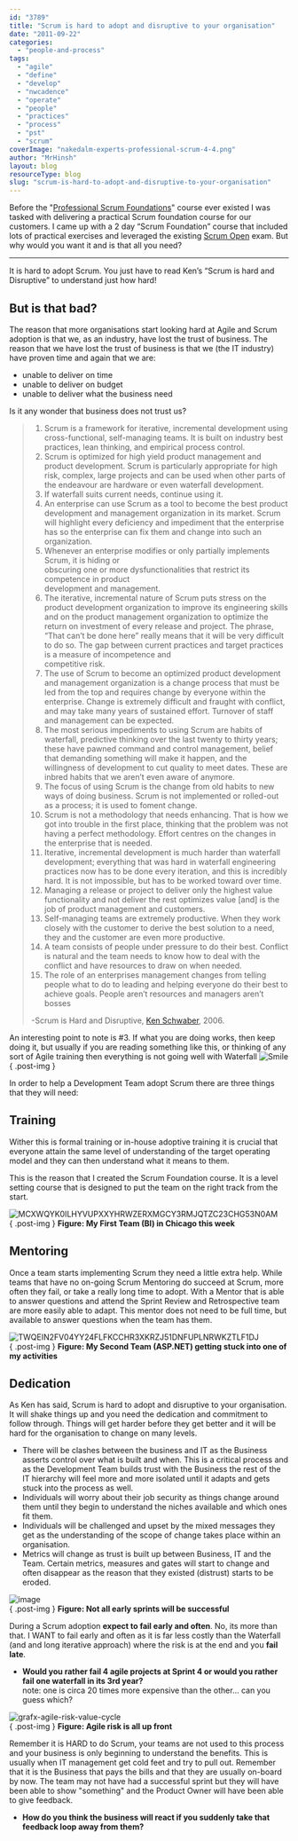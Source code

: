 ```yaml
---
id: "3789"
title: "Scrum is hard to adopt and disruptive to your organisation"
date: "2011-09-22"
categories:
  - "people-and-process"
tags:
  - "agile"
  - "define"
  - "develop"
  - "nwcadence"
  - "operate"
  - "people"
  - "practices"
  - "process"
  - "pst"
  - "scrum"
coverImage: "nakedalm-experts-professional-scrum-4-4.png"
author: "MrHinsh"
layout: blog
resourceType: blog
slug: "scrum-is-hard-to-adopt-and-disruptive-to-your-organisation"
---
```


Before the "[Professional Scrum Foundations](http://www.scrum.org/professionalscrumfoundations/)" course ever existed I was tasked with delivering a practical Scrum foundation course for our customers. I came up with a 2 day “Scrum Foundation” course that included lots of practical exercises and leveraged the existing [Scrum Open](http://www.scrum.org/scrumopen/) exam. But why would you want it and is that all you need?

---

It is hard to adopt Scrum. You just have to read Ken’s “Scrum is hard and Disruptive” to understand just how hard!

## But is that bad?

The reason that more organisations start looking hard at Agile and Scrum adoption is that we, as an industry, have lost the trust of business. The reason that we have lost the trust of business is that we (the IT industry) have proven time and again that we are:

- unable to deliver on time
- unable to deliver on budget
- unable to deliver what the business need

Is it any wonder that business does not trust us?

> 1. Scrum is a framework for iterative, incremental development using cross-functional, self-managing teams. It is built on industry best practices, lean thinking, and empirical process control.
> 2. Scrum is optimized for high yield product management and product development. Scrum is particularly appropriate for high risk, complex, large projects and can be used when other parts of the endeavour are hardware or even waterfall development.
> 3. If waterfall suits current needs, continue using it.
> 4. An enterprise can use Scrum as a tool to become the best product development and management organization in its market. Scrum will highlight every deficiency and impediment that the enterprise has so the enterprise can fix them and change into such an organization.
> 5. Whenever an enterprise modifies or only partially implements Scrum, it is hiding or  
>    obscuring one or more dysfunctionalities that restrict its competence in product  
>    development and management.
> 6. The iterative, incremental nature of Scrum puts stress on the product development organization to improve its engineering skills and on the product management organization to optimize the return on investment of every release and project. The phrase, “That can’t be done here” really means that it will be very difficult to do so. The gap between current practices and target practices is a measure of incompetence and  
>    competitive risk.
> 7. The use of Scrum to become an optimized product development and management organization is a change process that must be led from the top and requires change by everyone within the enterprise. Change is extremely difficult and fraught with conflict, and may take many years of sustained effort. Turnover of staff and management can be expected.
> 8. The most serious impediments to using Scrum are habits of waterfall, predictive thinking over the last twenty to thirty years; these have pawned command and control management, belief that demanding something will make it happen, and the willingness of development to cut quality to meet dates. These are inbred habits that we aren’t even aware of anymore.
> 9. The focus of using Scrum is the change from old habits to new ways of doing business. Scrum is not implemented or rolled-out as a process; it is used to foment change.
> 10. Scrum is not a methodology that needs enhancing. That is how we got into trouble in the first place, thinking that the problem was not having a perfect methodology. Effort centres on the changes in the enterprise that is needed.
> 11. Iterative, incremental development is much harder than waterfall development; everything that was hard in waterfall engineering practices now has to be done every iteration, and this is incredibly hard. It is not impossible, but has to be worked toward over time.
> 12. Managing a release or project to deliver only the highest value functionality and not deliver the rest optimizes value \[and\] is the job of product management and customers.
> 13. Self-managing teams are extremely productive. When they work closely with the customer to derive the best solution to a need, they and the customer are even more productive.
> 14. A team consists of people under pressure to do their best. Conflict is natural and the team needs to know how to deal with the conflict and have resources to draw on when needed.
> 15. The role of an enterprises management changes from telling people what to do to leading and helping everyone do their best to achieve goals. People aren’t resources and managers aren’t bosses
>
> \-Scrum is Hard and Disruptive, [Ken Schwaber](http://kenschwaber.wordpress.com/), 2006.

An interesting point to note is #3. If what you are doing works, then keep doing it, but usually if you are reading something like this, or thinking of any sort of Agile training then everything is not going well with Waterfall ![Smile](images/wlEmoticon-smile1-6-6.png)
{ .post-img }

In order to help a Development Team adopt Scrum there are three things that they will need:

## Training

Wither this is formal training or in-house adoptive training it is crucial that everyone attain the same level of understanding of the target operating model and they can then understand what it means to them.

This is the reason that I created the Scrum Foundation course. It is a level setting course that is designed to put the team on the right track from the start.

![MCXWQYK0ILHYVUPXXYHRWZERXMGCY3RMJQTZC23CHG53N0AM](images/MCXWQYK0ILHYVUPXXYHRWZERXMGCY3RMJQTZC23CHG53N0AM-3-3.jpg "MCXWQYK0ILHYVUPXXYHRWZERXMGCY3RMJQTZC23CHG53N0AM")  
{ .post-img }
**Figure: My First Team (BI) in Chicago this week**

## Mentoring

Once a team starts implementing Scrum they need a little extra help. While teams that have no on-going Scrum Mentoring do succeed at Scrum, more often they fail, or take a really long time to adopt. With a Mentor that is able to answer questions and attend the Sprint Review and Retrospective team are more easily able to adapt. This mentor does not need to be full time, but available to answer questions when the team has them.

![TWQEIN2FV04YY24FLFKCCHR3XKRZJ51DNFUPLNRWKZTLF1DJ](images/TWQEIN2FV04YY24FLFKCCHR3XKRZJ51DNFUPLNRWKZTLF1DJ-5-5.jpg "TWQEIN2FV04YY24FLFKCCHR3XKRZJ51DNFUPLNRWKZTLF1DJ")  
{ .post-img }
**Figure: My Second Team (ASP.NET) getting stuck into one of my activities**

## Dedication

As Ken has said, Scrum is hard to adopt and disruptive to your organisation. It will shake things up and you need the dedication and commitment to follow through. Things will get harder before they get better and it will be hard for the organisation to change on many levels.

- There will be clashes between the business and IT as the Business asserts control over what is built and when. This is a critical process and as the Development Team builds trust with the Business the rest of the IT hierarchy will feel more and more isolated until it adapts and gets stuck into the process as well.
- Individuals will worry about their job security as things change around them until they begin to understand the niches available and which ones fit them.
- Individuals will be challenged and upset by the mixed messages they get as the understanding of the scope of change takes place within an organisation.
- Metrics will change as trust is built up between Business, IT and the Team. Certain metrics, measures and gates will start to change and often disappear as the reason that they existed (distrust) starts to be eroded.

![image](images/image-2-2.png "image")  
{ .post-img }
**Figure: Not all early sprints will be successful**

During a Scrum adoption **expect to fail early and often**. No, its more than that. I WANT to fail early and often as it is far less costly than the Waterfall (and and long iterative approach) where the risk is at the end and you **fail late**.

- **Would you rather fail 4 agile projects at Sprint 4 or would you rather fail one waterfall in its 3rd year?**  
   note: one is circa 20 times more expensive than the other… can you guess which?

![grafx-agile-risk-value-cycle](images/grafx-agile-risk-value-cycle-1-1.jpg "grafx-agile-risk-value-cycle")  
{ .post-img }
**Figure: Agile risk is all up front**

Remember it is HARD to do Scrum, your teams are not used to this process and your business is only beginning to understand the benefits. This is usually when IT management get cold feet and try to pull out. Remember that it is the Business that pays the bills and that they are usually on-board by now. The team may not have had a successful sprint but they will have been able to show "something" and the Product Owner will have been able to give feedback.

- **How do you think the business will react if you suddenly take that feedback loop away from them?**
